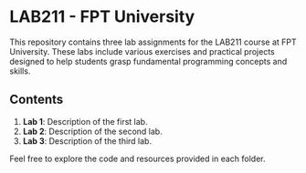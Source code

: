 # LAB211 - FPT University

This repository contains three lab assignments for the LAB211 course at FPT University. These labs include various exercises and practical projects designed to help students grasp fundamental programming concepts and skills.

## Contents

1. **Lab 1**: Description of the first lab.
2. **Lab 2**: Description of the second lab.
3. **Lab 3**: Description of the third lab.

Feel free to explore the code and resources provided in each folder.
